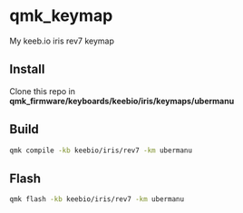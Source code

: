 # qmk_keymap

My keeb.io iris rev7 keymap

## Install

Clone this repo in **qmk_firmware/keyboards/keebio/iris/keymaps/ubermanu**

## Build

```bash
qmk compile -kb keebio/iris/rev7 -km ubermanu
```

## Flash

```bash
qmk flash -kb keebio/iris/rev7 -km ubermanu
```
